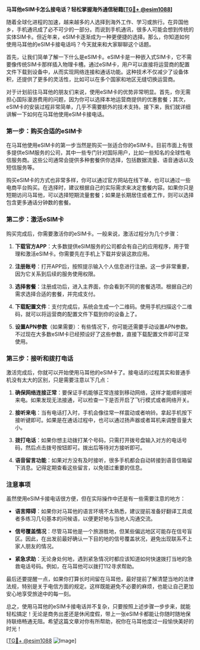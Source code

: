 **马耳他eSIM卡怎么接电话？轻松掌握海外通信秘籍[[TG💪+ @esim1088](https://t.me/s/esim1088)]**

随着全球化进程的加速，越来越多的人选择到海外工作、学习或旅行。在异国他乡，手机通讯成了必不可少的一部分。而说到手机通讯，很多人可能会想到传统的实体SIM卡。但近年来，eSIM卡逐渐成为一种更便捷的选择。那么，你知道如何使用马耳他的eSIM卡接电话吗？今天就来和大家聊聊这个话题。

首先，让我们简单了解一下什么是eSIM卡。eSIM卡是一种嵌入式SIM卡，它不需要像传统SIM卡那样插入物理卡槽。通过eSIM卡，用户可以直接将运营商的配置文件下载到设备中，从而实现网络连接和通话功能。这种技术不仅减少了设备体积，还提供了更多的灵活性，比如可以在多个国家和地区无缝切换运营商。

对于计划前往马耳他的朋友们来说，使用eSIM卡的优势非常明显。首先，你无需担心国际漫游费用的问题，因为你可以选择本地运营商提供的优惠套餐；其次，eSIM卡的安装过程非常简单，几乎不需要额外的技术支持。接下来，我们就详细讲解一下如何在马耳他使用eSIM卡接电话。

### 第一步：购买合适的eSIM卡

在马耳他使用eSIM卡的第一步当然是购买一张适合你的eSIM卡。目前市面上有很多提供eSIM服务的公司，其中一些专门针对国际用户，比如一些知名的全球性电信服务商。这些公司通常会提供多种套餐供你选择，包括数据流量、语音通话以及短信服务等。

购买eSIM卡的方式也非常多样，你可以通过官方网站在线下单，也可以通过一些电商平台购买。在选择时，建议根据自己的实际需求来决定套餐内容。如果你只是短期访问马耳他，可以选择短期流量套餐；如果是长期居住或者工作，则可以选择包含更多通话分钟数的套餐。

### 第二步：激活eSIM卡

购买完成后，你需要激活你的eSIM卡。一般来说，激活过程分为几个步骤：

1. **下载官方APP**：大多数提供eSIM服务的公司都会有自己的应用程序，用于管理和激活eSIM卡。你需要先在手机上下载并安装这款应用。
   
2. **注册账号**：打开APP后，按照提示输入个人信息进行注册。这一步非常重要，因为它关系到后续的服务使用权限。

3. **选择套餐**：注册成功后，进入主界面，你会看到不同的套餐选项。根据自己的需求选择合适的套餐，并完成支付。

4. **下载配置文件**：支付完成后，系统会生成一个二维码。使用手机扫描这个二维码，就可以将运营商的配置文件下载到你的设备上了。

5. **设置APN参数**（如果需要）：有些情况下，你可能还需要手动设置APN参数。不过现在大多数eSIM卡已经预设好了这些参数，直接下载配置文件即可正常使用。

### 第三步：接听和拨打电话

激活完成后，你就可以开始使用马耳他的eSIM卡了。接电话的过程其实和普通手机没有太大的区别，只是需要注意以下几点：

1. **确保网络连接正常**：要保证手机能够正常连接到移动网络，这样才能顺利接听来电。如果发现无法接通，可以检查一下是否开启了飞行模式或者网络开关。

2. **接听来电**：当有电话打入时，手机会像往常一样震动或者响铃。拿起手机按下接听键即可。如果是在通话过程中，也可以通过扬声器或者耳机来调整音量大小。

3. **拨打电话**：如果你想主动拨打某个号码，只需打开拨号盘输入对方的电话号码，然后点击拨号按钮即可。拨出后等待对方接听即可。

4. **语音留言功能**：如果对方没有及时接听，很多手机都会自动转接到语音信箱留下消息。记得定期查看这些留言，以免错过重要的信息。

### 注意事项

虽然使用eSIM卡接电话很方便，但在实际操作中还是有一些需要注意的地方：

- **语言障碍**：如果你对马耳他的语言环境不太熟悉，建议提前准备好翻译工具或者多练习几句基本的问候语，以便更好地与当地人沟通交流。
  
- **信号覆盖情况**：尽管马耳他是一个旅游胜地，但某些偏远地区可能存在信号盲区。因此，在出发前最好确认一下目的地的信号覆盖状况，避免出现联系不上家人朋友的情况。

- **紧急求助**：无论身处何地，遇到紧急情况时都应该知道如何快速拨打当地的急救电话号码。例如，在马耳他可以拨打112寻求帮助。

最后还要提醒一点，如果你打算长时间留在马耳他，最好提前了解清楚当地的法律法规，特别是关于电信方面的规定。这样既能避免不必要的麻烦，也能让自己更加安心地享受旅途中的每一刻。

总之，使用马耳他的eSIM卡接电话并不复杂，只要按照上述步骤一步步来，就能轻松搞定！无论是商务出差还是休闲度假，带上一张eSIM卡都能让你随时随地保持联络畅通无阻。希望这篇文章对你有所帮助，祝你在马耳他度过一段愉快美好的时光！

[[TG💪+ @esim1088](https://t.me/s/esim1088) ![Image](https://i.postimg.cc/4NQfJmqS/Snipaste-2025-05-13-00-14-12.png)]